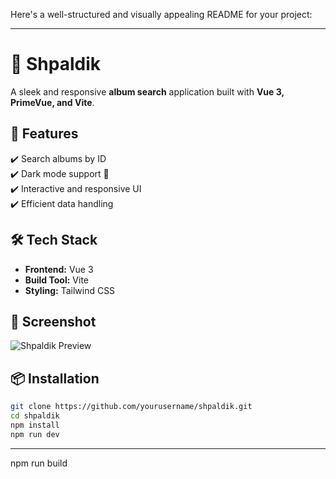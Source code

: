 Here's a well-structured and visually appealing README for your project:  

---

# 🌟 Shpaldik  

A sleek and responsive **album search** application built with **Vue 3, PrimeVue, and Vite**.  

## 🚀 Features  
✔️ Search albums by ID  
✔️ Dark mode support 🌙  
✔️ Interactive and responsive UI  
✔️ Efficient data handling  

## 🛠️ Tech Stack  
- **Frontend:** Vue 3
- **Build Tool:** Vite  
- **Styling:** Tailwind CSS  

## 📸 Screenshot  
![Shpaldik Preview](./screenshot.png)  

## 📦 Installation  
```sh
git clone https://github.com/yourusername/shpaldik.git  
cd shpaldik  
npm install  
npm run dev  
```


---
npm run build
```
